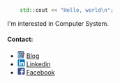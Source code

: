 ```c++
    std::cout << "Hello, world\n";
```
I'm interested in Computer System.
#### Contact:
- [![Personal blog](https://raw.githubusercontent.com/vhquan/vhquan/master/assets/blog.png)](http://alychee.xyz) [Blog](http://alychee.xyz)
- [![LinkedIn](https://raw.githubusercontent.com/vhquan/vhquan/master/assets/linkedin.png)](https://www.linkedin.com/in/vhquan/) [Linkedin](https://www.linkedin.com/in/vhquan/)
- [![Facebook](https://raw.githubusercontent.com/vhquan/vhquan/master/assets/facebook.png)](https://www.facebook.com/hqtrx/) [Facebook](https://www.facebook.com/hqtrx/)

